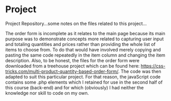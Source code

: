 # Project
Project Repository...some notes on the files related to this project...

The order form is incomplete as it relates to the main page because its main purpose was to demonstrate concepts more related to capturing user input and totaling quantities and prices rather than providing the whole list of items to choose from.  To do that would have involved merely copying and pasting the same code repeatedly in the item column and changing the item description.  Also, to be honest, the files for the order form were downloaded from a treehouse project which can be found here: https://css-tricks.com/multi-product-quantity-based-order-form/.  The code was then adapted to suit this particular project.  For that reason, the javaScript code contains some .php elements which I retained for use in the second half of this course (back-end) and for which (obviously) I had neither the knowledge nor skill to code on my own.

